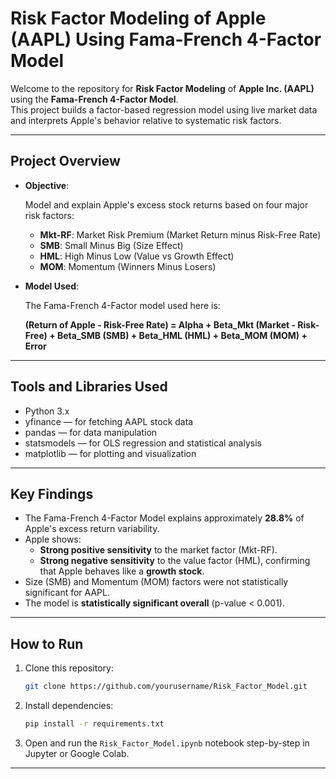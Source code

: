 
# Risk Factor Modeling of Apple (AAPL) Using Fama-French 4-Factor Model

Welcome to the repository for **Risk Factor Modeling** of **Apple Inc. (AAPL)** using the **Fama-French 4-Factor Model**.  
This project builds a factor-based regression model using live market data and interprets Apple's behavior relative to systematic risk factors.

---

## Project Overview

- **Objective**:
  
  Model and explain Apple's excess stock returns based on four major risk factors:
  - **Mkt-RF**: Market Risk Premium (Market Return minus Risk-Free Rate)
  - **SMB**: Small Minus Big (Size Effect)
  - **HML**: High Minus Low (Value vs Growth Effect)
  - **MOM**: Momentum (Winners Minus Losers)

- **Model Used**:
  
  The Fama-French 4-Factor model used here is:

  **(Return of Apple - Risk-Free Rate) = Alpha + Beta_Mkt (Market - Risk-Free) + Beta_SMB (SMB) + Beta_HML (HML) + Beta_MOM (MOM) + Error**

---

## Tools and Libraries Used

- Python 3.x
- yfinance — for fetching AAPL stock data
- pandas — for data manipulation
- statsmodels — for OLS regression and statistical analysis
- matplotlib — for plotting and visualization

---

## Key Findings

- The Fama-French 4-Factor Model explains approximately **28.8%** of Apple's excess return variability.
- Apple shows:
  - **Strong positive sensitivity** to the market factor (Mkt-RF).
  - **Strong negative sensitivity** to the value factor (HML), confirming that Apple behaves like a **growth stock**.
- Size (SMB) and Momentum (MOM) factors were not statistically significant for AAPL.
- The model is **statistically significant overall** (p-value < 0.001).

---

## How to Run

1. Clone this repository:
   ```bash
   git clone https://github.com/yourusername/Risk_Factor_Model.git
   ```

2. Install dependencies:
   ```bash
   pip install -r requirements.txt
   ```

3. Open and run the `Risk_Factor_Model.ipynb` notebook step-by-step in Jupyter or Google Colab.

---





